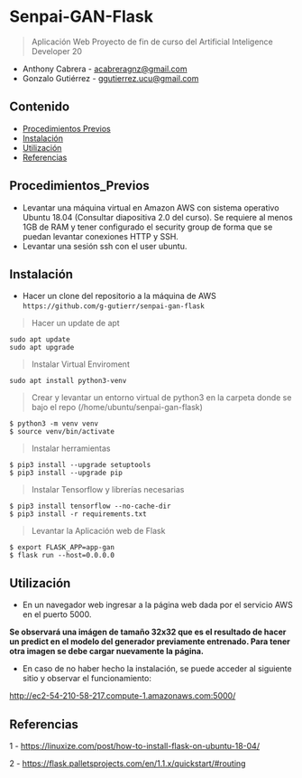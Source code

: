 # Senpai-GAN-Flask

> Aplicación Web Proyecto de fin de curso del Artificial Inteligence Developer 20 

- Anthony Cabrera - acabreragnz@gmail.com
- Gonzalo Gutiérrez - ggutierrez.ucu@gmail.com

## Contenido

- [Procedimientos Previos](#Procedimientos_Previos)
- [Instalación](#Instalación)
- [Utilización](#Utilización)
- [Referencias](#Referencias)



## Procedimientos_Previos

- Levantar una máquina virtual en Amazon AWS con sistema operativo Ubuntu 18.04 (Consultar diapositiva 2.0 del curso). Se requiere al menos 1GB de RAM y tener configurado el security group de forma que se puedan levantar conexiones HTTP y SSH.
- Levantar una sesión ssh con el user ubuntu.

## Instalación

- Hacer un clone del repositorio a la máquina de AWS `https://github.com/g-gutierr/senpai-gan-flask`

> Hacer un update de apt

```shell
sudo apt update
sudo apt upgrade
```

> Instalar Virtual Enviroment

```shell
sudo apt install python3-venv
```

> Crear y levantar un entorno virtual de python3 en la carpeta donde se bajo el repo (/home/ubuntu/senpai-gan-flask)

```shell
$ python3 -m venv venv
$ source venv/bin/activate
```

> Instalar herramientas

```shell
$ pip3 install --upgrade setuptools
$ pip3 install --upgrade pip
```

> Instalar Tensorflow y librerías necesarias

```shell
$ pip3 install tensorflow --no-cache-dir
$ pip3 install -r requirements.txt
```

> Levantar la Aplicación web de Flask

```shell
$ export FLASK_APP=app-gan
$ flask run --host=0.0.0.0
```
## Utilización

- En un navegador web ingresar a la página web dada por el servicio AWS en el puerto 5000.

**Se observará una imágen de tamaño 32x32 que es el resultado de hacer un predict en el modelo del generador previamente entrenado.
Para tener otra imagen se debe cargar nuevamente la página.**


- En caso de no haber hecho la instalación, se puede acceder al siguiente sitio y observar el funcionamiento:

http://ec2-54-210-58-217.compute-1.amazonaws.com:5000/


## Referencias

1 - https://linuxize.com/post/how-to-install-flask-on-ubuntu-18-04/

2 - https://flask.palletsprojects.com/en/1.1.x/quickstart/#routing

